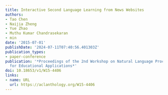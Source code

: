 ```yaml
---
title: Interactive Second Language Learning from News Websites
authors:
- Tao Chen
- Naijia Zheng
- Yue Zhao
- Muthu Kumar Chandrasekaran
- min
date: '2015-07-01'
publishDate: '2024-07-11T07:40:56.401303Z'
publication_types:
- paper-conference
publication: '*Proceedings of the 2nd Workshop on Natural Language Processing Techniques
  for Educational Applications*'
doi: 10.18653/v1/W15-4406
links:
- name: URL
  url: https://aclanthology.org/W15-4406
---
```

